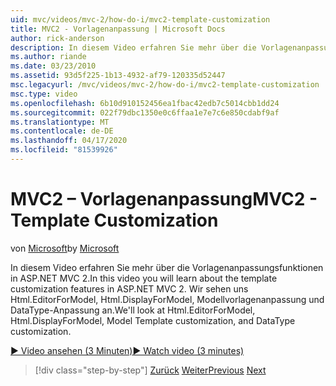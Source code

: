 ```yaml
---
uid: mvc/videos/mvc-2/how-do-i/mvc2-template-customization
title: MVC2 - Vorlagenanpassung | Microsoft Docs
author: rick-anderson
description: In diesem Video erfahren Sie mehr über die Vorlagenanpassungsfunktionen in ASP.NET MVC 2. Wir sehen html.EditorForModel, Html.DisplayForModel, Model Templ...
ms.author: riande
ms.date: 03/23/2010
ms.assetid: 93d5f225-1b13-4932-af79-120335d52447
msc.legacyurl: /mvc/videos/mvc-2/how-do-i/mvc2-template-customization
msc.type: video
ms.openlocfilehash: 6b10d910152456ea1fbac42edb7c5014cbb1dd24
ms.sourcegitcommit: 022f79dbc1350e0c6ffaa1e7e7c6e850cdabf9af
ms.translationtype: MT
ms.contentlocale: de-DE
ms.lasthandoff: 04/17/2020
ms.locfileid: "81539926"
---
```

# <a name="mvc2---template-customization"></a><span data-ttu-id="de47c-104">MVC2 – Vorlagenanpassung</span><span class="sxs-lookup"><span data-stu-id="de47c-104">MVC2 - Template Customization</span></span>

<span data-ttu-id="de47c-105">von [Microsoft](https://github.com/microsoft)</span><span class="sxs-lookup"><span data-stu-id="de47c-105">by [Microsoft](https://github.com/microsoft)</span></span>

<span data-ttu-id="de47c-106">In diesem Video erfahren Sie mehr über die Vorlagenanpassungsfunktionen in ASP.NET MVC 2.</span><span class="sxs-lookup"><span data-stu-id="de47c-106">In this video you will learn about the template customization features in ASP.NET MVC 2.</span></span> <span data-ttu-id="de47c-107">Wir sehen uns Html.EditorForModel, Html.DisplayForModel, Modellvorlagenanpassung und DataType-Anpassung an.</span><span class="sxs-lookup"><span data-stu-id="de47c-107">We'll look at Html.EditorForModel, Html.DisplayForModel, Model Template customization, and DataType customization.</span></span>

[<span data-ttu-id="de47c-108">&#9654; Video ansehen (3 Minuten)</span><span class="sxs-lookup"><span data-stu-id="de47c-108">&#9654; Watch video (3 minutes)</span></span>](https://channel9.msdn.com/Blogs/ASP-NET-Site-Videos/mvc2-template-customization)

> [!div class="step-by-step"]
> <span data-ttu-id="de47c-109">[Zurück](mvc2-model-validation.md)
> [Weiter](aspnet-mvc-2-areas.md)</span><span class="sxs-lookup"><span data-stu-id="de47c-109">[Previous](mvc2-model-validation.md)
[Next](aspnet-mvc-2-areas.md)</span></span>
